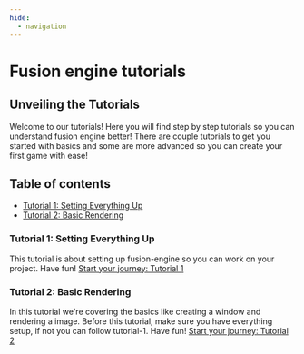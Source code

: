 ```yaml
---
hide:
  - navigation
---
```


# Fusion engine tutorials
## Unveiling the Tutorials
Welcome to our tutorials! Here you will find step by step tutorials so you can understand fusion engine better! There are couple tutorials to get you started with basics and some are more advanced so you can create your first game with ease!

## Table of contents
 - [Tutorial 1: Setting Everything Up](tutorial-1:setting-everyting-up)
 - [Tutorial 2: Basic Rendering](tutorial-2:basic-rendering)

### Tutorial 1: Setting Everything Up
This tutorial is about setting up fusion-engine so you can work on your project. Have fun!
[Start your journey: Tutorial 1](setup.md)

### Tutorial 2: Basic Rendering
In this tutorial we're covering the basics like creating a window and rendering a image. Before this tutorial, make sure you have everything setup, if not you can follow tutorial-1. Have fun!
[Start your journey: Tutorial 2](basics.md)
